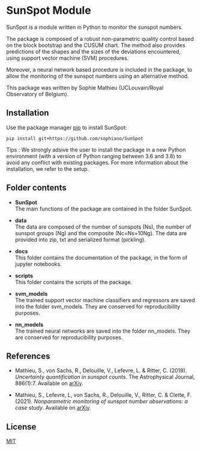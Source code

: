 
# SunSpot Module

SunSpot is a module written in Python to monitor the sunspot numbers.

The package is composed of a robust non-parametric quality control based on the block bootstrap and the CUSUM chart. The method also provides predictions of the shapes and the sizes of the deviations encountered, using support vector machine (SVM) procedures.

Moreover, a neural network based procedure is included in the package, to allow the monitoring 
of the sunspot numbers using an alternative method. 

This package was written by Sophie Mathieu (UCLouvain/Royal Observatory of Belgium). 

## Installation 

Use the package manager [pip](https://pip.pypa.io/en/stable/) to install SunSpot:

````
pip install git+https://github.com/sophiano/SunSpot
````
Tips : We strongly adsive the user to install the package in a new Python environment (with a version of Python ranging between 3.6 and 3.8) to avoid any conflict with existing packages. For more information about the installation, we refer to the setup. 

## Folder contents

* **SunSpot** <br>
The main functions of the package are contained in the folder SunSpot.

* **data** <br>
The data are composed of the number of sunspots (Ns), the number of sunspot groups (Ng) and the composite (Nc=Ns+10Ng). 
The data are provided into zip, txt and serialized format (pickling).

* **docs** <br>
This folder contains the documentation of the package, in the form of jupyter notebooks. 

* **scripts** <br>
This folder contains the scripts of the package.

* **svm_models** <br>
The trained support vector machine classifiers and regressors are saved into the folder svm_models. They are conserved for reproducibility purposes. 

* **nn_models** <br>
The trained neural networks are saved into the folder nn_models. They are conserved for reproducibility purposes. 

## References

* Mathieu, S., von Sachs, R., Delouille, V., Lefevre, L. & Ritter, C. (2019).
_Uncertainty quantification in sunspot counts_. The Astrophysical Journal, 886(1):7. Available on [arXiv](https://arxiv.org/abs/2009.09810).

* Mathieu, S., Lefevre, L, von Sachs, R., Delouille, V., Ritter, C. & Clette, F. (2021).
_Nonparametric monitoring of sunspot number observations: a case study_.
Available on [arXiv](https://arxiv.org/abs/2106.13535).

## License
[MIT](https://choosealicense.com/licenses/mit/)
